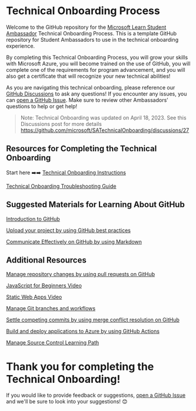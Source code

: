 # Technical Onboarding Process

Welcome to the GitHub repository for the [Microsoft Learn Student Ambassador](http://studentambassadors.microsoft.com/) Technical Onboarding Process. This is a template GitHub repository for Student Ambassadors to use in the technical onboarding experience.

By completing this Technical Onboarding Process, you will grow your skills with Microsoft Azure, you will become trained on the use of GitHub, you will complete one of the requirements for program advancement, and you will also get a certificate that will recognize your new technical abilities! 
 
As you are navigating this technical onboarding, please reference our [GitHub Discussions](https://github.com/microsoft/SATechnicalOnboarding/discussions) to ask any questions! If you encounter any issues, you can [open a GitHub Issue](https://github.com/microsoft/SATechnicalOnboarding/issues). Make sure to review other Ambassadors’ questions to help or get help! 

> Note: Technical Onboarding was updated on April 18, 2023. See this Discussions post for more details https://github.com/microsoft/SATechnicalOnboarding/discussions/27

## Resources for Completing the Technical Onboarding
Start here ➡️➡️ [Technical Onboarding Instructions](https://github.com/microsoft/SATechnicalOnboarding/blob/main/technical-onboarding-instructions.md)

[Technical Onboarding Troubleshooting Guide](https://github.com/microsoft/SATechnicalOnboarding/blob/main/troubleshooting-guide.md)

## Suggested Materials for Learning About GitHub
	
[Introduction to GitHub](https://docs.microsoft.com/learn/modules/introduction-to-github/)
	
[Upload your project by using GitHub best practices](https://docs.microsoft.com/learn/modules/upload-project-github/)
	
[Communicate Effectively on GitHub by using Markdown](https://docs.microsoft.com/learn/modules/communicate-using-markdown/)


## Additional Resources

[Manage repository changes by using pull requests on GitHub](https://docs.microsoft.com/learn/modules/manage-changes-pull-requests-github/)

[JavaScript for Beginners Video](https://www.youtube.com/watch?v=_EDM5aPVLmo&list=PLlrxD0HtieHhW0NCG7M536uHGOtJ95Ut2)

[Static Web Apps Video](https://docs.microsoft.com/shows/azure-tips-and-tricks-static-web-apps/)
	
[Manage Git branches and workflows](https://docs.microsoft.com/learn/modules/manage-git-branches-workflows/)
	
[Settle competing commits by using merge conflict resolution on GitHub](https://docs.microsoft.com/learn/modules/resolve-merge-conflicts-github/)
	
[Build and deploy applications to Azure by using GitHub Actions](https://docs.microsoft.com/learn/modules/github-actions-cd/)
	
[Manage Source Control Learning Path](https://docs.microsoft.com/learn/paths/az-400-manage-source-control/)

# Thank you for completing the Technical Onboarding! 
If you would like to provide feedback or suggestions, [open a GitHub Issue](https://github.com/microsoft/SATechnicalOnboarding/issues) and we'll be sure to look into your suggestions! 😊
